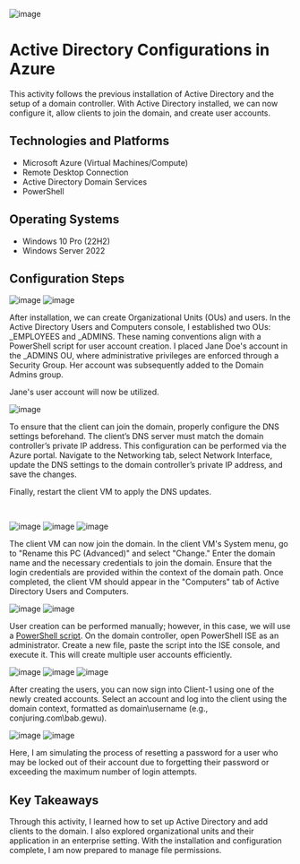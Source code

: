 ![image](https://github.com/user-attachments/assets/dbfdde01-49c3-4720-a57d-820f9898b158)

<h1>Active Directory Configurations in Azure</h1>
This activity follows the previous installation of Active Directory and the setup of a domain controller. With Active Directory installed, we can now configure it, allow clients to join the domain, and create user accounts. <br />

<h2>Technologies and Platforms</h2>

- Microsoft Azure (Virtual Machines/Compute)
- Remote Desktop Connection
- Active Directory Domain Services
- PowerShell

<h2>Operating Systems</h2>

- Windows 10 Pro (22H2)
- Windows Server 2022

<h2>Configuration Steps</h2>

![image](https://github.com/user-attachments/assets/8dd2d8d1-9493-4f79-b97d-ebafc85825be)
![image](https://github.com/user-attachments/assets/6eba5576-700d-4d63-b128-922fb1b81f27)

<p>
After installation, we can create Organizational Units (OUs) and users. In the Active Directory Users and Computers console, I established two OUs: _EMPLOYEES and _ADMINS. These naming conventions align with a PowerShell script for user account creation. I placed Jane Doe's account in the _ADMINS OU, where administrative privileges are enforced through a Security Group. Her account was subsequently added to the Domain Admins group. 
  
Jane's user account will now be utilized. 
</p>

![image](https://github.com/user-attachments/assets/b8a638a6-3c7c-45ae-bcc1-6872c8ea6a70)

To ensure that the client can join the domain, properly configure the DNS settings beforehand. The client’s DNS server must match the domain controller’s private IP address. This configuration can be performed via the Azure portal. Navigate to the Networking tab, select Network Interface, update the DNS settings to the domain controller’s private IP address, and save the changes. 

Finally, restart the client VM to apply the DNS updates. 
</p>
<br />

![image](https://github.com/user-attachments/assets/6f5db68b-5f9e-4632-bbee-f87c1e26bea6)
![image](https://github.com/user-attachments/assets/77c2e523-5198-41d2-9acd-2aa27e7cf4f8)
![image](https://github.com/user-attachments/assets/b0f15261-4c04-4e16-b236-a399439fc621)

<p>
The client VM can now join the domain. In the client VM's System menu, go to "Rename this PC (Advanced)" and select "Change." Enter the domain name and the necessary credentials to join the domain. Ensure that the login credentials are provided within the context of the domain path. Once completed, the client VM should appear in the "Computers" tab of Active Directory Users and Computers. 
</p>

![image](https://github.com/user-attachments/assets/0afe0a3c-27b4-4b2b-872e-dab23d6e066b)
![image](https://github.com/user-attachments/assets/ad760be2-9d2c-4487-8241-dedf2ef05925)

<p>
User creation can be performed manually; however, in this case, we will use a <a href="https://github.com/AsiaPonder001/BunchofUsers/blob/main/README.md?plain=1)">PowerShell script</a>. On the domain controller, open PowerShell ISE as an administrator. Create a new file, paste the script into the ISE console, and execute it. This will create multiple user accounts efficiently.
</p>

![image](https://github.com/user-attachments/assets/d3f98103-1643-4705-938e-8b9b5014d5c9)
![image](https://github.com/user-attachments/assets/4153f88c-40b4-4b73-8265-ee296f3104c5)
![image](https://github.com/user-attachments/assets/a494d76f-7a3c-45c9-b6d6-13cb1d3a3651)

<p>
After creating the users, you can now sign into Client-1 using one of the newly created accounts. Select an account and log into the client using the domain context, formatted as domain\username (e.g., conjuring.com\bab.gewu). 
</p>

![image](https://github.com/user-attachments/assets/968cae2a-c1b6-4542-a8bc-62cb9114133d)
![image](https://github.com/user-attachments/assets/2ee1e883-2f41-47d0-9c1a-fab1770255f1)

<p> 
Here, I am simulating the process of resetting a password for a user who may be locked out of their account due to forgetting their password or exceeding the maximum number of login attempts. 
</p>
<h2>Key Takeaways</h2>
Through this activity, I learned how to set up Active Directory and add clients to the domain. I also explored organizational units and their application in an enterprise setting. With the installation and configuration complete, I am now prepared to manage file permissions. 
